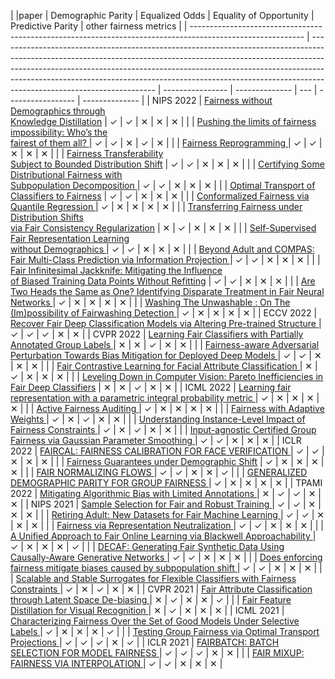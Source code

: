 |            |paper                                                                                                                                                                                                                                                                                                                                                           | Demographic Parity | Equalized Odds | 
Equality of Opportunity | Predictive Parity | other fairness metrics |
|  ---------------------------------------------------------------------------------------------------------- | --------------------------------------------------------------------------------------------------------------------------------------------------------------------------------------------------------------------------------------------------------------------------------------------------------------------------------------------------------------- | ---------------- | -------------- | --- | ----------------- | -------------- |
| NIPS 2022  | [Fairness without Demographics through<br>Knowledge Distillation](https://openreview.net/pdf?id=8gjwWnN5pfy)                                                                                                                                                                                                                                                                          | &#10003;                | &#10003;              | &#10005;    | &#10005;                  | &#10005;               |
|          | [Pushing the limits of fairness impossibility: Who’s the<br>fairest of them all? ](https://openreview.net/pdf?id=bot35zOudq)                                                                                                                                                                                                                                                                            | &#10003;                | &#10003;              | &#10005;    | &#10003;                 | &#10005;               |
|     | [Fairness Reprogramming     ](https://openreview.net/pdf?id=Nay_rOB-dZv)                                                                                                                                                                                                                                                                         | &#10003;                | &#10003;              | &#10005;    | &#10005;                  | &#10005;               |
|     | [Fairness Transferability<br>Subject to Bounded Distribution Shift](https://openreview.net/pdf?id=U3gobB4oKv)                                                                                                                                                                                                                                                                            | &#10003;                | &#10003;              | &#10005;    | &#10005;                  | &#10005;               |
|     | [Certifying Some Distributional Fairness with<br>Subpopulation Decomposition ](https://openreview.net/pdf?id=6mej&#10003;9W&#10003;ppP)                                                                                                                                                                                                                                                                          | &#10003;                | &#10003;              | &#10005;    | &#10005;                  | &#10005;               |
|     | [ Optimal Transport of Classifiers to Fairness](https://openreview.net/pdf?id=-welFirjMss)                                                                                                                                                                                                                                                                          | &#10003;                | &#10003;              | &#10005;    | &#10005;                  | &#10005;               |
|     | [Conformalized Fairness via Quantile Regression    ](https://openreview.net/pdf?id=rwyISFoSmXd)                                                                                                                                                                                                                                                                          | &#10003;                | &#10005;               | &#10005;    | &#10005;                  | &#10005;               |
|     | [Transferring Fairness under Distribution Shifts<br>via Fair Consistency Regularization](https://openreview.net/pdf?id=zp_Cp38qJE0)                                                                                                                                                                                                                                                                         | &#10005;                 | &#10003;              | &#10005;    | &#10005;                  | &#10005;               |
|    | [Self-Supervised Fair Representation Learning<br>without Demographics    ](https://openreview.net/pdf?id=7TGpLKADODE)                                                                                                                                                                                                                                                                          | &#10003;                | &#10003;              | &#10005;    | &#10005;                  | &#10005;               |
|       | [Beyond Adult and COMPAS:<br>Fair Multi-Class Prediction via Information Projection ](https://openreview.net/pdf?id=0e0es&#10003;&#10003;XAIM)                                                                                                                                                                                                                                                                          | &#10003;                | &#10003;              | &#10005;    | &#10005;                  | &#10005;               |
|    | [ Fair Infinitesimal Jackknife: Mitigating the Influence<br>of Biased Training Data Points Without Refitting](https://openreview.net/pdf?id=7cL46kHUu4)                                                                                                                                                                                                                                                                            | &#10003;                | &#10003;              | &#10005;    | &#10005;                  | &#10005;               |
|     | [ Are Two Heads the Same as One? Identifying Disparate Treatment in Fair Neural Networks   ](https://openreview.net/pdf?id=ccyZEIAiFwb)                                                                                                                                                                                                                                                                          | &#10003;                | &#10005;               | &#10005;    | &#10005;                  | &#10005;               |
|        | [Washing The Unwashable : On The (Im)possibility of Fairwashing Detection ](https://openreview.net/pdf?id=3vmKQUctNy)                                                                                                                                                                                                                                                                            | &#10003;                | &#10005;               | &#10005;    | &#10005;                  | &#10005;               |
| ECCV 2022    | [Recover Fair Deep Classification Models via Altering Pre-trained Structure   ](https://www.ecva.net/papers/eccv_2022/papers_ECCV/papers/&#10003;36730482.pdf)                                                                                                                                                                                                              | &#10003;                | &#10003;              | &#10003;   | &#10005;                  | &#10005;               |
| CVPR 2022   | [Learning Fair Classifiers with Partially Annotated Group Labels ](https://openaccess.thecvf.com/content/CVPR2022/papers/Jung_Learning_Fair_Classifiers_With_Partially_Annotated_Group_Labels_CVPR_2022_paper.pdf)                                                     | &#10005;                 | &#10005;               | &#10003;   | &#10005;                  | &#10005;               |
|          | [Fairness-aware Adversarial Perturbation Towards Bias Mitigation for Deployed Deep Models  ](https://openaccess.thecvf.com/content/CVPR2022/papers/Wang_Fairness-Aware_Adversarial_Perturbation_Towards_Bias_Mitigation_for_Deployed_Deep_Models_CVPR_2022_paper.pdf) | &#10003;                | &#10003;              | &#10005;    | &#10005;                  | &#10005;               |
|      | [Fair Contrastive Learning for Facial Attribute Classification ](https://arxiv.org/pdf/2203.&#10003;6209.pdf)                                                                                                                                                                                                                                                                                    | &#10005;                 | &#10003;              | &#10005;    | &#10005;                  | &#10005;               |
|            | [Leveling Down in Computer Vision: Pareto Inefficiencies in Fair Deep Classifiers](https://arxiv.org/pdf/2203.049&#10003;3.pdf)                                                                                                                                                                                                                                                                                    | &#10005;                 | &#10005;               | &#10003;   | &#10005;                  | &#10005;               |
| ICML 2022     | [Learning fair representation with a parametric integral probability metric   ](https://proceedings.mlr.press/v&#10003;62/kim22b/kim22b.pdf)                                                                                                                                                                                                                                                    | &#10003;                | &#10005;               | &#10005;    | &#10005;                  | &#10005;               |
|                 | [Active Fairness Auditing   ](https://proceedings.mlr.press/v&#10003;62/yan22c/yan22c.pdf)                                                                                                                                                                                                                                                    | &#10003;                | &#10005;               | &#10005;    | &#10005;                  | &#10005;               |
|                               | [Fairness with Adaptive Weights  ](https://proceedings.mlr.press/v&#10003;62/chai22a/chai22a.pdf)                                                                                                                                                                                                                                                | &#10003;                | &#10005;               | &#10003;   | &#10005;                 | &#10005;               |
|                                        | [Understanding Instance-Level Impact of Fairness Constraints  ](https://proceedings.mlr.press/v&#10003;62/wang22ac/wang22ac.pdf)                                                                                                                                                                                                                                            | &#10003;                | &#10005;               | &#10003;   | &#10005;                  | &#10005;               |
|                                  | [Input-agnostic Certified Group Fairness via Gaussian Parameter Smoothing   ](https://proceedings.mlr.press/v&#10003;62/jin22g/jin22g.pdf)                                                                                                                                                                                                                                                    | &#10003;                | &#10003;              | &#10005;    | &#10005;                  | &#10005;               |
| ICLR 2022        | [FAIRCAL: FAIRNESS CALIBRATION FOR FACE VERIFICATION      ](https://openreview.net/pdf?id=nRj0NcmSuxb)                                                                                                                                                                                                                                                                          | &#10003;                | &#10003;              | &#10005;    | &#10005;                  | &#10005;               |
|                | [Fairness Guarantees under Demographic Shift](https://openreview.net/pdf?id=wbPObLm6ueA)                                                                                                                                                                                                                                                                          | &#10003;                | &#10005;               | &#10005;    | &#10005;                  | &#10005;               |
|      | [FAIR NORMALIZING FLOWS  ](https://openreview.net/pdf?id=BrFIKuxrZE)                                                                                                                                                                                                                                                                            | &#10003;                | &#10003;              | &#10005;    | &#10005;                  | &#10003;              |
|       | [GENERALIZED DEMOGRAPHIC PARITY FOR GROUP FAIRNESS   ](https://openreview.net/pdf?id=YigKlMJwjye)                                                                                                                                                                                                                                                                          | &#10003;                | &#10005;               | &#10005;    | &#10005;                  | &#10005;               |
| TPAMI 2022   | [Mitigating Algorithmic Bias with Limited Annotations      ](https://arxiv.org/pdf/2207.&#10003;00&#10003;8.pdf)                                                                                                                                                                                                                                                                                    | &#10005;                 | &#10003;              | &#10003;   | &#10005;                  | &#10005;               |
| NIPS 2021    | [Sample Selection for Fair and Robust Training    ](https://papers.nips.cc/paper/202&#10003;/file/07563a3fe3bbe7e3ba8443&#10003;ad9d055af-Paper.pdf)                                                                                                                                                                                          | &#10003;                | &#10003;              | &#10005;    | &#10005;                  | &#10005;               |
|       | [Retiring Adult: New Datasets for Fair Machine Learning   ](https://papers.nips.cc/paper/202&#10003;/file/32e5444&#10003;e6382a7fbacbbbaf3c450059-Paper.pdf)                                                                                                                                                                                          | &#10003;                | &#10003;              | &#10005;    | &#10005;                  | &#10005;               |
|      | [Fairness via Representation Neutralization  ](https://papers.nips.cc/paper/202&#10003;/file/64ff7983a47d33&#10003;b&#10003;3a8&#10003;&#10003;56e2f4d29d-Paper.pdf)                                                                                                                                                                                          | &#10003;                | &#10003;              | &#10005;    | &#10005;                  | &#10005;               |
|      | [A Unified Approach to Fair Online Learning via Blackwell Approachability   ](https://papers.nips.cc/paper/202&#10003;/file/97ea3cfb64eeaa&#10003;edba6550&#10003;d0bb3c86-Paper.pdf)                                                                                                                                                                                          | &#10003;                | &#10005;               | &#10005;    | &#10005;                  | &#10003;              |
|       | [DECAF: Generating Fair Synthetic Data Using Causally-Aware Generative Networks   ](https://papers.nips.cc/paper/202&#10003;/file/ba9fab00&#10003;f6738&#10003;e56e4&#10003;0575874d967-Paper.pdf)                                                                                                                                                                                          | &#10003;                | &#10003;              | &#10005;    | &#10005;                  | &#10005;               |
|      | [ Does enforcing fairness mitigate biases caused by subpopulation shift   ](https://papers.nips.cc/paper/202&#10003;/file/d800&#10003;49d2f947ad4d64f34668f8b20f6-Paper.pdf)                                                                                                                                                                                          | &#10003;                | &#10003;              | &#10005;    | &#10005;                  | &#10005;               |
|    | [Scalable and Stable Surrogates for Flexible Classifiers with Fairness Constraints      ](https://papers.nips.cc/paper/202&#10003;/file/fc2e6a440b94f6483&#10003;840&#10003;3769802&#10003;e&#10003;-Paper.pdf)                                                                                                                                                                                          | &#10003;                | &#10005;               | &#10003;   | &#10005;                  | &#10005;               |
| CVPR 2021   | [Fair Attribute Classification through Latent Space De-biasing    ](https://openaccess.thecvf.com/content/CVPR202&#10003;/papers/Ramaswamy_Fair_Attribute_Classification_Through_Latent_Space_De-Biasing_CVPR_202&#10003;_paper.pdf)                                                | &#10005;                 | &#10003;              | &#10005;    | &#10005;                  | &#10003;              |
|          | [Fair Feature Distillation for Visual Recognition  ](https://openaccess.thecvf.com/content/CVPR202&#10003;/papers/Jung_Fair_Feature_Distillation_for_Visual_Recognition_CVPR_202&#10003;_paper.pdf)                                                                                     | &#10005;                 | &#10003;              | &#10005;    | &#10005;                  | &#10005;               |
| ICML 2021   | [Characterizing Fairness Over the Set of Good Models Under Selective Labels  ](http://proceedings.mlr.press/v&#10003;39/coston2&#10003;a/coston2&#10003;a.pdf)                                                                                                                                                                                                                                          | &#10003;                | &#10005;               | &#10005;    | &#10005;                  | &#10003;              |
|         | [Testing Group Fairness via Optimal Transport Projections ](https://arxiv.org/pdf/2&#10003;06.0&#10003;070.pdf)                                                                                                                                                                                                                                                                                    | &#10003;                | &#10003;              | &#10003;   | &#10005;                  | &#10003;              |
| ICLR 2021     | [FAIRBATCH: BATCH SELECTION FOR MODEL FAIRNESS    ](https://openreview.net/pdf?id=YNnpaAKeCfx)                                                                                                                                                                                                                                                                          | &#10003;                | &#10003;              | &#10003;   | &#10005;                  | &#10005;               |
|      | [FAIR MIXUP: FAIRNESS VIA INTERPOLATION     ](https://openreview.net/pdf?id=DNl5s5BXeBn)                                                                                                                                                                                                                                                                          | &#10003;                | &#10003;              | &#10005;   | &#10005;                  | &#10005;               |
